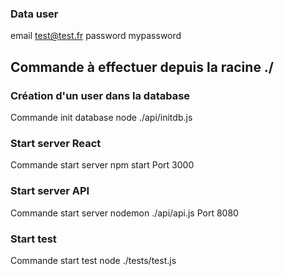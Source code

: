 ### Data user

email           test@test.fr
password        mypassword

## Commande à effectuer depuis la racine ./

### Création d'un user dans la database

Commande init database          node ./api/initdb.js

### Start server React

Commande start server           npm start
Port                            3000

### Start server API

Commande start server           nodemon ./api/api.js
Port                            8080

### Start test

Commande start test             node ./tests/test.js
